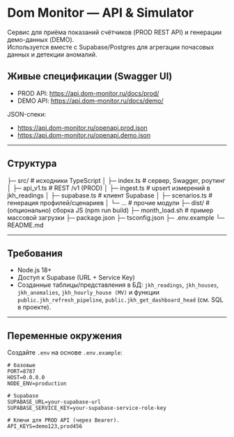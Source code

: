 # Dom Monitor — API & Simulator

Сервис для приёма показаний счётчиков (PROD REST API) и генерации демо-данных (DEMO).  
Используется вместе с Supabase/Postgres для агрегации почасовых данных и детекции аномалий.

## Живые спецификации (Swagger UI)

- PROD API: https://api.dom-monitor.ru/docs/prod/
- DEMO API: https://api.dom-monitor.ru/docs/demo/

JSON-спеки:
- https://api.dom-monitor.ru/openapi.prod.json
- https://api.dom-monitor.ru/openapi.demo.json

---

## Структура
├─ src/                # исходники TypeScript
│  ├─ index.ts         # сервер, Swagger, роутинг
│  ├─ api_v1.ts        # REST /v1 (PROD)
│  ├─ ingest.ts        # upsert измерений в jkh_readings
│  ├─ supabase.ts      # клиент Supabase
│  ├─ scenarios.ts     # генерация профилей/сценариев
│  └─ …              # прочие модули
├─ dist/               # (опционально) сборка JS (npm run build)
├─ month_load.sh       # пример массовой загрузки
├─ package.json
├─ tsconfig.json
├─ .env.example
└─ README.md

---

## Требования

- Node.js 18+
- Доступ к Supabase (URL + Service Key)
- Созданные таблицы/представления в БД: `jkh_readings`, `jkh_houses`, `jkh_anomalies`, `jkh_hourly_house (MV)` и функции `public.jkh_refresh_pipeline`, `public.jkh_get_dashboard_head` (см. SQL в проекте).

---

## Переменные окружения

Создайте `.env` на основе `.env.example`:

```env
# базовые
PORT=8787
HOST=0.0.0.0
NODE_ENV=production

# Supabase
SUPABASE_URL=your-supabase-url
SUPABASE_SERVICE_KEY=your-supabase-service-role-key

# Ключи для PROD API (через Bearer).
API_KEYS=demo123,prod456
